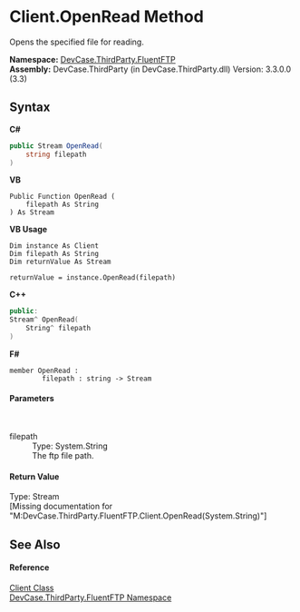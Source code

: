 # Client.OpenRead Method 
 

Opens the specified file for reading.

**Namespace:**&nbsp;<a href="N_DevCase_ThirdParty_FluentFTP">DevCase.ThirdParty.FluentFTP</a><br />**Assembly:**&nbsp;DevCase.ThirdParty (in DevCase.ThirdParty.dll) Version: 3.3.0.0 (3.3)

## Syntax

**C#**<br />
``` C#
public Stream OpenRead(
	string filepath
)
```

**VB**<br />
``` VB
Public Function OpenRead ( 
	filepath As String
) As Stream
```

**VB Usage**<br />
``` VB Usage
Dim instance As Client
Dim filepath As String
Dim returnValue As Stream

returnValue = instance.OpenRead(filepath)
```

**C++**<br />
``` C++
public:
Stream^ OpenRead(
	String^ filepath
)
```

**F#**<br />
``` F#
member OpenRead : 
        filepath : string -> Stream 

```


#### Parameters
&nbsp;<dl><dt>filepath</dt><dd>Type: System.String<br />The ftp file path.</dd></dl>

#### Return Value
Type: Stream<br />\[Missing <returns> documentation for "M:DevCase.ThirdParty.FluentFTP.Client.OpenRead(System.String)"\]

## See Also


#### Reference
<a href="T_DevCase_ThirdParty_FluentFTP_Client">Client Class</a><br /><a href="N_DevCase_ThirdParty_FluentFTP">DevCase.ThirdParty.FluentFTP Namespace</a><br />